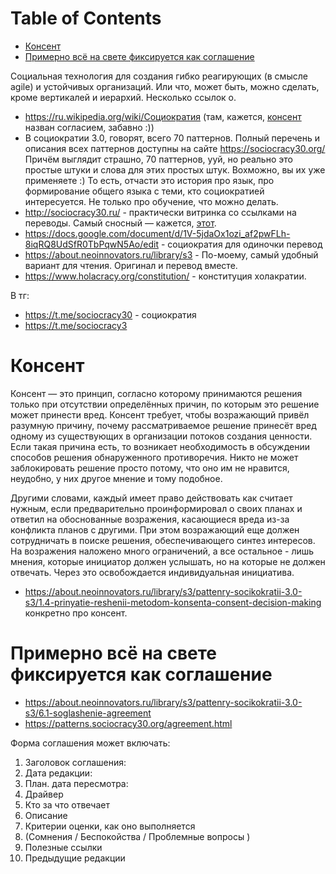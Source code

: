 
# Table of Contents

-   [Консент](#org2de6a6a)
-   [Примерно всё на свете фиксируется как соглашение](#org3d3572d)

<div class="preview" id="orgfd2fab0">
<p>
Социальная технология для создания гибко реагирующих (в смысле agile) и устойчивых организаций. Или что, может быть, можно сделать, кроме вертикалей и иерархий. Несколько ссылок о.
</p>

</div>

-   <https://ru.wikipedia.org/wiki/Социократия> (там, кажется, [консент](#org2de6a6a) назван согласием, забавно :))
-   В социократии 3.0, говорят, всего 70 паттернов. Полный перечень и описания всех паттернов доступны на сайте <https://sociocracy30.org/> Причём выглядит страшно, 70 паттернов, ууй, но реально это простые штуки и слова для этих простых штук. Вохможно, вы их уже применяете :) То есть, отчасти это история про язык, про формирование общего языка с теми, кто социократией интересуется. Не только про обучение, что можно делать.
-   <http://sociocracy30.ru/> - практически витринка со ссылками на переводы. Самый сносный — кажется, [этот](https://drive.google.com/file/d/1nKEO1PMmo_XefhHEF9oHVrNtzLUbz1q3/view).
-   <https://docs.google.com/document/d/1V-5jdaOx1ozi_af2pwFLh-8iqRQ8UdSfR0TbPqwN5Ao/edit> - социократия для одиночки перевод
-   <https://about.neoinnovators.ru/library/s3> - По-моему, самый удобный вариант для чтения. Оригинал и перевод вместе.
-   <https://www.holacracy.org/constitution/> - конституция холакратии.

В тг:

-   <https://t.me/sociocracy30> - социократия
-   <https://t.me/sociocracy3>


<a id="org2de6a6a"></a>

# Консент

Консент — это принцип, согласно которому принимаются решения только при отсутствии определённых причин, по которым это решение может принести вред. Консент требует, чтобы возражающий привёл разумную причину, почему рассматриваемое решение принесёт вред одному из существующих в организации потоков создания ценности. Если такая причина есть, то возникает необходимость в обсуждении способов решения обнаруженного противоречия. Никто не может заблокировать решение просто потому, что оно им не нравится, неудобно, у них другое мнение и тому подобное.

Другими словами, каждый имеет право действовать как считает нужным, если предварительно проинформировал о своих планах и ответил на обоснованные возражения, касающиеся вреда из-за конфликта планов с другими. При этом возражающий еще должен сотрудничать в поиске решения, обеспечивающего синтез интересов. На возражения наложено много ограничений, а все остальное - лишь мнения, которые инициатор должен услышать, но на которые не должен  отвечать. Через это освобождается индивидуальная инициатива.

-   <https://about.neoinnovators.ru/library/s3/pattenry-socikokratii-3.0-s3/1.4-prinyatie-reshenii-metodom-konsenta-consent-decision-making> конкретно про консент.


<a id="org3d3572d"></a>

# Примерно всё на свете фиксируется как соглашение

-   <https://about.neoinnovators.ru/library/s3/pattenry-socikokratii-3.0-s3/6.1-soglashenie-agreement>
-   <https://patterns.sociocracy30.org/agreement.html>

Форма соглашения может включать:

1.  Заголовок соглашения:
2.  Дата редакции:
3.  План. дата пересмотра:
4.  Драйвер
5.  Кто за что отвечает
6.  Описание
7.  Критерии оценки, как оно выполняется
8.  (Сомнения / Беспокойства / Проблемные вопросы )
9.  Полезные ссылки
10. Предыдущие редакции

